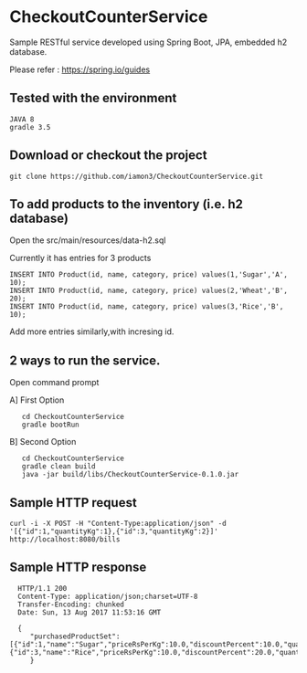 # CheckoutCounterService
Sample RESTful service developed using Spring Boot, JPA, embedded h2 database.

Please refer : https://spring.io/guides

Tested with the environment
---------------------------

    JAVA 8
    gradle 3.5
    
Download or checkout the project
----------------------------------

    git clone https://github.com/iamon3/CheckoutCounterService.git
    
To add products to the inventory (i.e. h2 database)
---------------------------------------------------
Open the src/main/resources/data-h2.sql

Currently it has entries for 3 products

    INSERT INTO Product(id, name, category, price) values(1,'Sugar','A', 10);
    INSERT INTO Product(id, name, category, price) values(2,'Wheat','B', 20);
    INSERT INTO Product(id, name, category, price) values(3,'Rice','B', 10);
Add more entries similarly,with incresing id.

2 ways to run the service. 
--------------------------

Open command prompt

   A] First Option 
   
       cd CheckoutCounterService
       gradle bootRun
            
   B] Second Option
   
       cd CheckoutCounterService
       gradle clean build
       java -jar build/libs/CheckoutCounterService-0.1.0.jar


Sample HTTP request
-------------------
    curl -i -X POST -H "Content-Type:application/json" -d '[{"id":1,"quantityKg":1},{"id":3,"quantityKg":2}]' http://localhost:8080/bills
    
Sample HTTP response
--------------------
      HTTP/1.1 200 
      Content-Type: application/json;charset=UTF-8
      Transfer-Encoding: chunked
      Date: Sun, 13 Aug 2017 11:53:16 GMT
      
      {
         "purchasedProductSet":      [{"id":1,"name":"Sugar","priceRsPerKg":10.0,"discountPercent":10.0,"quantityKg":1.0,"discountedPrice":9.0,"price":10.0},{"id":3,"name":"Rice","priceRsPerKg":10.0,"discountPercent":20.0,"quantityKg":2.0,"discountedPrice":16.0,"price":20.0}],"totalBillAmountAfterDiscount":25.0,"totalBillAmountBeforeDiscount":30.0,"discountPercent":16.666668
         }
